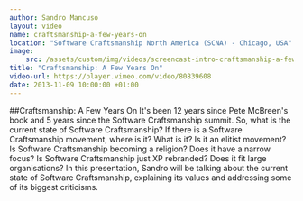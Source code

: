 ```yaml
---
author: Sandro Mancuso
layout: video
name: craftsmanship-a-few-years-on
location: "Software Craftsmanship North America (SCNA) - Chicago, USA"
image:
    src: /assets/custom/img/videos/screencast-intro-craftsmanship-a-few-years-on.jpg
title: "Craftsmanship: A Few Years On"
video-url: https://player.vimeo.com/video/80839608
date: 2013-11-09 10:00:00 +01:00
---
```


##Craftsmanship: A Few Years On
It's been 12 years since Pete McBreen's book and 5 years since the Software Craftsmanship summit. So, what is the current state of Software Craftsmanship? If there is a Software Craftsmanship movement, where is it? What is it? Is it an elitist movement? Is Software Craftsmanship becoming a religion? Does it have a narrow focus? Is Software Craftsmanship just XP rebranded? Does it fit large organisations? In this presentation, Sandro will be talking about the current state of Software Craftsmanship, explaining its values and addressing some of its biggest criticisms.
